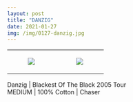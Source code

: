 ```yaml
---
layout: post
title: "DANZIG"
date: 2021-01-27
img: /img/0127-danzig.jpg
---
```




<table style="width:100%;"><tr><td style="vertical-align:top;">
      <figure class="tmblr-full" data-orig-height="2048" data-orig-width="1365" data-orig-src="https://concertshirts.netlify.app/shirts/0127/0127-01.jpg"><img src="https://64.media.tumblr.com/3694a7ec4b332011dcc60ed0a34938b6/5706738c5d9a53ac-eb/s540x810/2c6f1b1eb3ba4a8d967f4d56c4c355772c71781d.jpg" data-orig-height="2048" data-orig-width="1365" data-orig-src="https://concertshirts.netlify.app/shirts/0127/0127-01.jpg"/></figure></td>
    <td style="vertical-align:top;">
      <figure class="tmblr-full" data-orig-height="2048" data-orig-width="1365" data-orig-src="https://concertshirts.netlify.app/shirts/0127/0127-02.jpg"><img src="https://64.media.tumblr.com/b2992567b14a9771b46f990a5d617962/5706738c5d9a53ac-f4/s540x810/d6809b3ab1594d60d5aeb0650fb75b4dc541eefd.jpg" data-orig-height="2048" data-orig-width="1365" data-orig-src="https://concertshirts.netlify.app/shirts/0127/0127-02.jpg"/></figure></td>
  </tr></table><p>
  Danzig | Blackest Of The Black 2005 Tour<br/>MEDIUM | 100% Cotton | Chaser
</p>

